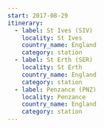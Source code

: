 ```yaml
---
start: 2017-08-29
itinerary:
  - label: St Ives (SIV)
    locality: St Ives
    country_name: England
    category: station
  - label: St Erth (SER)
    locality: St Erth
    country_name: England
    category: station
  - label: Penzance (PNZ)
    locality: Penzance
    country_name: England
    category: station
---
```

